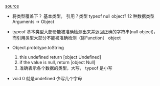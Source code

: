 [source](https://juejin.im/post/5ba221fb6fb9a05d3c7ff01c)

- 将类型覆盖下？ 
  基本类型， 引用？类型
  typeof null  object?
  12 种数据类型
  Arguments  -> Object
  

- typeof 基本类型大部份能被准确检测出来并返回正确的字符串(null object)， 而引用类型大部分不能被准确检测（除Function） object

- Object.prototype.toString 
  1. this undefined return [object Undefined]
  2. if the value is null, return [object Null]
  3. 准确表示各个数据的类型，大写， typeof 是小写

- void 0 就是undefined  少写几个字母
